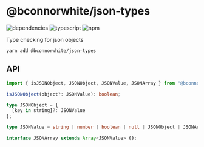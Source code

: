 # @bconnorwhite/json-types
![dependencies](https://img.shields.io/david/bconnorwhite/json-types)
![typescript](https://img.shields.io/github/languages/top/bconnorwhite/json-types)
![npm](https://img.shields.io/npm/v/@bconnorwhite/json-types)

Type checking for json objects

```
yarn add @bconnorwhite/json-types
```

## API
```ts
import { isJSONObject, JSONObject, JSONValue, JSONArray } from "@bconnorwhite/json-types";

isJSONObject(object?: JSONValue): boolean;

type JSONObject = {
  [key in string]?: JSONValue
};

type JSONValue = string | number | boolean | null | JSONObject | JSONArray;

interface JSONArray extends Array<JSONValue> {};

```

